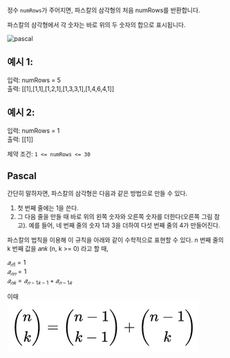 정수 `numRows`가 주어지면, 파스칼의 삼각형의 처음 numRows를 반환합니다.

파스칼의 삼각형에서 각 숫자는 바로 위의 두 숫자의 합으로 표시됩니다.

![pascal](https://upload.wikimedia.org/wikipedia/commons/0/0d/PascalTriangleAnimated2.gif)
## 예시 1:
입력: numRows = 5  
출력: [[1],[1,1],[1,2,1],[1,3,3,1],[1,4,6,4,1]]

## 예시 2:
입력: numRows = 1  
출력: [[1]]

제약 조건:
`1 <= numRows <= 30`



## Pascal

간단히 말하자면, 파스칼의 삼각형은 다음과 같은 방법으로 만들 수 있다.

1. 첫 번째 줄에는 1을 쓴다.
2. 그 다음 줄을 만들 때 바로 위의 왼쪽 숫자와 오른쪽 숫자를 더한다(오른쪽 그림 참고). 예를 들어, 네 번째 줄의 숫자 1과 3을 더하여 다섯 번째 줄의 4가 만들어진다.

파스칼의 법칙을 이용해 이 규칙을 아래와 같이 수학적으로 표현할 수 있다. n 번째 줄의 k 번째 값을 𝑎𝑛𝑘 (n, k >= 0) 라고 할 때,

$𝑎_{𝑛1} = 1$  
$𝑎_{𝑛𝑛} = 1$  
$𝑎_{𝑛𝑘} = 𝑎_{𝑛−1𝑘−1} + 𝑎_{𝑛−1𝑘}$ 


이때  
![pascal](pascal.png)
